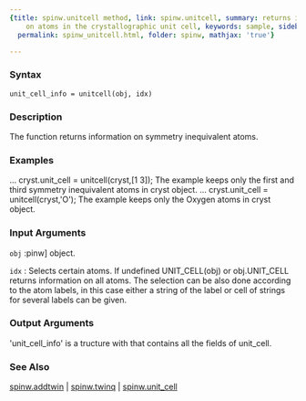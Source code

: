 ```yaml
---
{title: spinw.unitcell method, link: spinw.unitcell, summary: returns information
    on atoms in the crystallographic unit cell, keywords: sample, sidebar: sw_sidebar,
  permalink: spinw_unitcell.html, folder: spinw, mathjax: 'true'}

---
```


### Syntax

`unit_cell_info = unitcell(obj, idx)`

### Description

The function returns information on symmetry inequivalent atoms. 
 

### Examples

...
cryst.unit_cell = unitcell(cryst,[1 3]);
The example keeps only the first and third symmetry inequivalent atoms in
cryst object.
...
cryst.unit_cell = unitcell(cryst,'O');
The example keeps only the Oxygen atoms in cryst object.

### Input Arguments

`obj`
:pinw] object.

`idx`
:    Selects certain atoms. If undefined UNIT_CELL(obj) or
     obj.UNIT_CELL returns information on all atoms. The selection
     can be also done according to the atom labels, in this case
     either a string of the label or cell of strings for several
     labels can be given.

### Output Arguments

'unit_cell_info' is a tructure with that contains all the fields of
unit_cell.

### See Also

[spinw.addtwin](spinw_addtwin.html) \| [spinw.twinq](spinw_twinq.html) \| [spinw.unit_cell](spinw_unit_cell.html)

